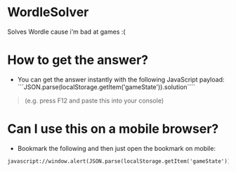 # WordleSolver
Solves Wordle cause i'm bad at games :(

# How to get the answer?
 - You can get the answer instantly with the following JavaScript payload:
 ```JSON.parse(localStorage.getItem('gameState')).solution````
 
> (e.g. press F12 and paste this into your console)

# Can I use this on a mobile browser?
 - Bookmark the following and then just open the bookmark on mobile:

```
javascript://window.alert(JSON.parse(localStorage.getItem('gameState')).solution)
```